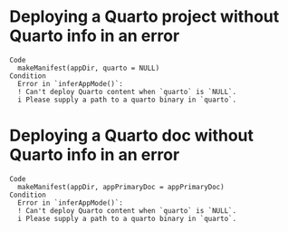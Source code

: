 # Deploying a Quarto project without Quarto info in an error

    Code
      makeManifest(appDir, quarto = NULL)
    Condition
      Error in `inferAppMode()`:
      ! Can't deploy Quarto content when `quarto` is `NULL`.
      i Please supply a path to a quarto binary in `quarto`.

# Deploying a Quarto doc without Quarto info in an error

    Code
      makeManifest(appDir, appPrimaryDoc = appPrimaryDoc)
    Condition
      Error in `inferAppMode()`:
      ! Can't deploy Quarto content when `quarto` is `NULL`.
      i Please supply a path to a quarto binary in `quarto`.

